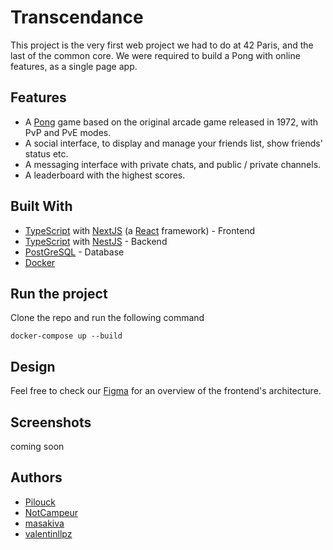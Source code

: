 # Transcendance

This project is the very first web project we had to do at 42 Paris, and the last of the common core. We were required to build a Pong with online features, as a single page app.

## Features

- A [Pong](https://en.wikipedia.org/wiki/Pong) game based on the original arcade game released in 1972, with PvP and PvE modes.
- A social interface, to display and manage your friends list, show friends' status etc.
- A messaging interface with private chats, and public / private channels.
- A leaderboard with the highest scores.

## Built With

* [TypeScript](https://www.typescriptlang.org/) with [NextJS](https://nextjs.org/) (a [React](https://reactjs.org/) framework) - Frontend
* [TypeScript](https://www.typescriptlang.org/) with [NestJS](https://nestjs.com/) - Backend
* [PostGreSQL](https://www.postgresql.org/) - Database
* [Docker](https://www.docker.com/) 

## Run the project

Clone the repo and run the following command

```
docker-compose up --build
```

## Design

Feel free to check our [Figma](https://www.figma.com/file/MmD9qKHpindbJGGaRwnkGh/Transcendance_final?node-id=0%3A1) for an overview of the frontend's architecture.

## Screenshots

coming soon

## Authors

* [Pilouck](https://github.com/PiloucK/)
* [NotCampeur](https://github.com/NotCampeur)
* [masakiva](https://github.com/masakiva)
* [valentinllpz](https://github.com/valentinllpz)
